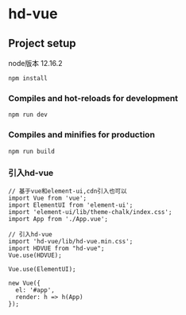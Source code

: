 # hd-vue

## Project setup
node版本 12.16.2

```
npm install
```

### Compiles and hot-reloads for development
```
npm run dev
```

### Compiles and minifies for production
```
npm run build
```

### 引入hd-vue
```
// 基于vue和element-ui,cdn引入也可以
import Vue from 'vue';
import ElementUI from 'element-ui';
import 'element-ui/lib/theme-chalk/index.css';
import App from './App.vue';

// 引入hd-vue
import 'hd-vue/lib/hd-vue.min.css';
import HDVUE from "hd-vue";
Vue.use(HDVUE);

Vue.use(ElementUI);

new Vue({
  el: '#app',
  render: h => h(App)
});
```
